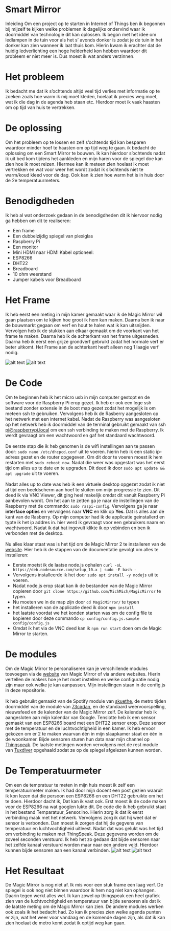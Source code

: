 # Smart Mirror
Inleiding
Om een project op te starten in Internet of Things ben ik begonnen bij mijzelf te kijken welke problemen ik dagelijks ondervind waar ik doormiddel van technologie dit kan oplossen. Ik begon met het idee om ledlampen in de tuin voor als het s’ avonds donker is zodat je de tuin in het donker kan zien wanneer ik laat thuis kom. Hierin kwam ik erachter dat de huidig ledverlichting een hoge helderheid kon hebben waardoor dit probleem er niet meer is.  Dus moest ik wat anders verzinnen. 

# Het probleem
Ik bedacht me dat ik s’ochtends altijd veel tijd verlies met informatie op te zoeken zoals hoe warm ik mij moet kleden, hoelaat ik precies weg moet, wat ik die dag in de agenda heb staan etc. Hierdoor moet ik vaak haasten om op tijd van huis te vertrekken. 

# De oplossing
Om het probleem op te lossen en zelf s’ochtends tijd kan besparen waardoor minder hoef te haasten om op tijd weg te gaan. ik bedacht de oplossing om een Smart Mirror te bouwen. 
Ik kan hierdoor s’ochtends nadat ik uit bed kom tijdens het aankleden en mijn haren voor de spiegel doe kan zien hoe ik moet reizen.  Hiermee kan ik meteen zien hoelaat ik moet vertrekken en wat voor weer het wordt zodat ik s’ochtends niet te warm/koud kleed voor de dag. Ook kan ik zien hoe warm het is in huis door de 2e temperatuurmeters.

# Benodigdheden
Ik heb al wat onderzoek gedaan in de benodigdheden dit ik hiervoor nodig ga hebben om dit te realiseren:
* Een frame
*	Een dubbelzijdig spiegel van plexiglas
*	Raspberry Pi
*	Een monitor
*	Mini HDMI naar HDMI Kabel
optioneel:
* ESP8266
* DHT22
* Breadboard
* 10 ohm weerstand
* Jumper kabels voor Breadboard


# Het Frame
Ik heb eerst een meting in mijn kamer gemaakt waar ik de Magic Mirror wil gaan plaatsen om te kijken hoe groot ik hem kan maken. Daarna ben ik naar de bouwmarkt gegaan om verf en hout te halen wat ik kan uitsnijden. Vervolgen heb ik de stukken aan elkaar gemaakt om de voorkant van het frame te maken. Daarna heb ik de achterkant van het frame uitgesneden. Daarna heb ik eerst een grijze grondverf gebruikt zodat het normale verf er beter uitkomt. Het Frame aan de achterkant heeft alleen nog 1 laagje verf nodig.

![alt text](https://github.com/Olivier-Vromans/Data-Science-of-IoT/blob/main/IMG_8131.jpg?raw=true)
![alt text](https://github.com/Olivier-Vromans/Data-Science-of-IoT/blob/main/IMG_8132.jpg?raw=true)


# De Code
Om te beginnen heb ik het micro usb in mijn computer gestopt en de software voor de Raspberry Pi erop gezet. Ik heb er ook een lege ssh bestand zonder extensie in de boot map gezet zodat het mogelijk is om meteen ssh te gebruiken. Vervolgens heb ik de Rasberry aangesloten op het netwerk met een internet kabel. Nadat de Raspberry was aangesloten op het netwerk heb ik doormiddel van de terminal gebruikt gemaakt van ssh pi@raspberrypi.local om een ssh verbinding te maken met de Raspberry. Ik werdt gevraagt om een wachtwoord en gaf het standaard wachtwoord.
<br><br>
De eerste stap die ik heb genomen is de wifi instellingen aan te passen door:
`sudo nano /etc/dhcpcd.conf` uit te voeren. hierin heb ik een static ip-adress gezet en de router opgegeven. Om dit door te voeren moest ik hem restarten met `sudo reboot now`. Nadat die weer was opgestart was het eerst tijd om alles up te date en te upgraden. Dit deed ik door `sudo apt update && apt upgrade` uit te voeren.
<br><br>
Nadat alles up to date was heb ik een virtuele desktop opgezet zodat ik niet al tijd een beeldscherm aan hoef te sluiten om mijn progressie te zien. Dit deed ik via VNC Viewer, dit ging heel makelijk omdat dit vanuit Raspberry Pi aanbevolen wordt. Om het aan te zetten ga je naar de instellingen van de Raspberry met de commando: `sudo raspi-config`. Vervolgens ga je naar **interface opties** en vervolgens naar **VNC** en klik op **Yes**. Dat is alles aan de kant van de Rasberry. Op mijn computer had ik de applicatie geinstallerd en typte ik het ip addres in. hier werd ik gevraagt voor een gebruikers naam en wachtwoord. Nadat ik dat hat ingevult klikte ik op vebinden en ben ik verbonden met de desktop.
<br><br>
Nu alles klaar staat was is het tijd om de Magic Mirror 2 te installeren van de [website](https://magicmirror.builders/). Hier heb ik de stappen van de documentatie gevolgt om alles te installeren:
* Eerste moetst ik de laatse node.js ophalen `curl -sL https://deb.nodesource.com/setup_10.x | sudo -E bash -`
* Vervolgens installeerde ik het door `sudo apt install -y nodejs` uit te voeren.
* Nadat node.js erop staat kan ik de bestanden van de Magic Mirror copieren door `git clone https://github.com/MichMich/MagicMirror` te typen.
* Nu moeten we in de map zijn door `cd MagicMirror/` te typen
* het installeren van de applicatie deed ik door `npm install`
* het laatste voordat we het konden starten was om de config file te kopieren door deze commando `cp config/config.js.sample config/config.js`
* Omdat ik het via de VNC deed kan ik `npm run start` doen om de Magic Mirror te starten.

# De modules
Om de Magic Mirror te personaliseren kan je verschillende modules toevoegen via de [website](https://magicmirror.builders/) van Magic Mirror of via andere websites. Hierin vertellen de makers hoe je het moet instellen en welke configuratie nodig zijn maar ook welke je kan aanpassen. Mijn instellingen staan in de config.js in deze repositorie.
<br><br>
Ik heb gebruikt gemaakt van de Spotify module van [skuethe](https://github.com/skuethe/MMM-Spotify), de metro tijden doormiddel van de module van [73cirdan](https://github.com/73cirdan/MMM-bustimes), en de standaard weervoorspelling, nieuwsfeed en de kalender van de Magic Mirror zelf. De kalendar heb ik aangesloten aan mijn kalendar van Google. Tenslotte heb ik een sensor gemaakt van een ESP8266 board met een DHT22 sensor erop. Deze sensor met de temperatuur en de luchtvochtigheid in een kamer. Ik heb ervoor gekozen om er 2 te maken waarvan één in mijn slaapkamer staat en één in de woonkamer. Bijde sensoren sturen hun data naar mijn channel op [Thingspeak](https://thingspeak.com/channels/1277680). De laatste metingen worden vervolgens met de rest module van [Tuxdiver](https://github.com/Tuxdiver/MMM-Rest) opgehaald zodat ze op de spiegel afgelezen kunnen worden.

# De Temperatuurmeter
Om een de tempratuur te meten in mijn huis moest ik zelf een temperatuurmeter maken. Ik had door mijn docent een post gezien waaruit ik kon lezen dat die persoon een ESP8266 en een DHT22 gebruikte om het te doen. Hierdoor dacht ik, Dat kan ik vast ook. Erst moest ik de code maken voor de ESP8266 na wat googlen lukte dit. De code die ik heb gebruikt staat in het bestand Temparatuur_Sensor.ino. Hierin zorg ik dat ik eerst verbinding maak met het netwerk. Vervolgens zorg ik dat hij weet dat er sensor is verbonden. Dan moest ik zorgen dat hij de gegvens van temperatuur en luchtvochtigheid uitleest. Nadat dat was gelukt was het tijd om verbinding te maken met ThingSpeak. Deze gegevens worden om de zoveel seconden verstuurd. Ik heb het zo gedaan dat bijde sensoren naar het zelfde kanaal verstuurd worden maar naar een andere veld. Hierdoor kunnen bijde sensoren aan een kanaal verbinden. 
![alt text](https://github.com/Olivier-Vromans/Data-Science-of-IoT/blob/main/IMG_8143.jpg?raw=true)
![alt text](https://github.com/Olivier-Vromans/Data-Science-of-IoT/blob/main/IMG_8144.jpg?raw=true)

# Het Resultaat
De Magic Mirror is nog niet af. Ik mis voor een stuk frame een laag verf. De spiegel is ook nog niet binnen waardoor ik hem nog niet kan ophangen. Daarin tegen werkt alles wel. Ik kan zowel op thingspeak een heel grafiek zien van de luchtvochtigheid en temperatuur van bijde sensoren als dat ik de laatste meting om de Magic Mirror kan zien. De andere modules werken ook zoals ik het bedacht had. Zo kan ik precies zien welke agenda punten er zijn, wat het weer voor vandaag en de komende dagen zijn, als dat ik kan zien hoelaat de metro komt zodat ik optijd weg kan gaan.
